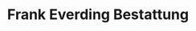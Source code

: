 ---
title: "Frank Everding Bestattung"
url: /muelheim-an-der-ruhr/frank-everding-bestattung/
shop: Bestattungen
---